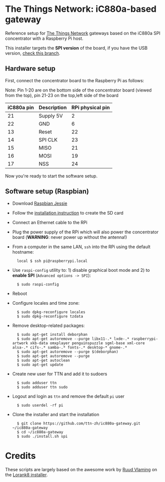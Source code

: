 # The Things Network: iC880a-based gateway

Reference setup for [The Things Network](http://thethingsnetwork.org/) gateways based on the iC880a SPI concentrator with a Raspberry Pi host.

This installer targets the **SPI version** of the board, if you have the USB version, [check this branch](https://github.com/ttn-zh/ic880a-gateway/tree/master).

## Hardware setup

First, connect the concentrator board to the Raspberry Pi as follows:

Note: Pin 1-20 are on the bottom side of the concentrator board (viewed from the top), pin 21-23 on the top,left side of the board

iC880a pin      | Description   | RPi physical pin
----------------|---------------|-----------------
21              | Supply 5V     | 2
22              | GND           | 6
13              | Reset         | 22
14              | SPI CLK       | 23
15              | MISO          | 21
16              | MOSI          | 19
17              | NSS           | 24

Now you're ready to start the software setup.

## Software setup (Raspbian)

- Download [Raspbian Jessie](https://www.raspberrypi.org/downloads/)
- Follow the [installation instruction](https://www.raspberrypi.org/documentation/installation/installing-images/README.md) to create the SD card
- Connect an Ethernet cable to the RPi
- Plug the power supply of the RPi which will also power the concentrator board (**WARNING**: never power up without the antenna!)
- From a computer in the same LAN, `ssh` into the RPi using the default hostname:

        local $ ssh pi@raspberrypi.local

- Use `raspi-config` utility to: 1) disable graphical boot mode and 2) to **enable SPI** (`Advanced options -> SPI`):

        $ sudo raspi-config

- Reboot
- Configure locales and time zone:

        $ sudo dpkg-reconfigure locales
        $ sudo dpkg-reconfigure tzdata

- Remove desktop-related packages:

        $ sudo apt-get install deborphan
        $ sudo apt-get autoremove --purge libx11-.* lxde-.* raspberrypi-artwork xkb-data omxplayer penguinspuzzle sgml-base xml-core alsa-.* cifs-.* samba-.* fonts-.* desktop-* gnome-.*
        $ sudo apt-get autoremove --purge $(deborphan)
        $ sudo apt-get autoremove --purge
        $ sudo apt-get autoclean
        $ sudo apt-get update

- Create new user for TTN and add it to sudoers

        $ sudo adduser ttn 
        $ sudo adduser ttn sudo

- Logout and login as `ttn` and remove the default `pi` user

        $ sudo userdel -rf pi

- Clone the installer and start the installation

        $ git clone https://github.com/ttn-zh/ic880a-gateway.git ~/ic880a-gateway
        $ cd ~/ic880a-gateway
        $ sudo ./install.sh spi


# Credits

These scripts are largely based on the awesome work by [Ruud Vlaming](https://github.com/devlaam) on the [Lorank8 installer](https://github.com/Ideetron/Lorank).
